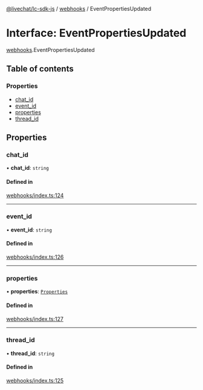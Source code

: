 [@livechat/lc-sdk-js](../README.md) / [webhooks](../modules/webhooks.md) / EventPropertiesUpdated

# Interface: EventPropertiesUpdated

[webhooks](../modules/webhooks.md).EventPropertiesUpdated

## Table of contents

### Properties

- [chat\_id](webhooks.EventPropertiesUpdated.md#chat_id)
- [event\_id](webhooks.EventPropertiesUpdated.md#event_id)
- [properties](webhooks.EventPropertiesUpdated.md#properties)
- [thread\_id](webhooks.EventPropertiesUpdated.md#thread_id)

## Properties

### chat\_id

• **chat\_id**: `string`

#### Defined in

[webhooks/index.ts:124](https://github.com/livechat/lc-sdk-js/blob/25e113d/src/webhooks/index.ts#L124)

___

### event\_id

• **event\_id**: `string`

#### Defined in

[webhooks/index.ts:126](https://github.com/livechat/lc-sdk-js/blob/25e113d/src/webhooks/index.ts#L126)

___

### properties

• **properties**: [`Properties`](webhooks_structures_structures.Properties.md)

#### Defined in

[webhooks/index.ts:127](https://github.com/livechat/lc-sdk-js/blob/25e113d/src/webhooks/index.ts#L127)

___

### thread\_id

• **thread\_id**: `string`

#### Defined in

[webhooks/index.ts:125](https://github.com/livechat/lc-sdk-js/blob/25e113d/src/webhooks/index.ts#L125)
